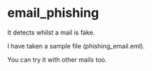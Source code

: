 # email_phishing
It detects whilst a mail is fake.

I have taken a sample file (phishing_email.eml).

You can try it with other mails too.
